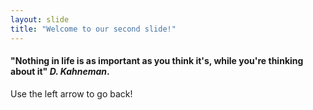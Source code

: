 ```yaml
---
layout: slide
title: "Welcome to our second slide!"
---
```

#### "Nothing in life is as important as you think it's, while you're thinking about it" *D. Kahneman*.

Use the left arrow to go back!